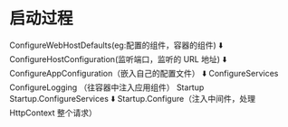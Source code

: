 # 启动过程

ConfigureWebHostDefaults(eg:配置的组件，容器的组件)
⬇️
ConfigureHostConfiguration(监听端口，监听的 URL 地址)
⬇️
ConfigureAppConfiguration（嵌入自己的配置文件）
⬇️
ConfigureServices
ConfigureLogging （往容器中注入应用组件）
Startup
Startup.ConfigureServices
⬇️
Startup.Configure（注入中间件，处理 HttpContext 整个请求）
